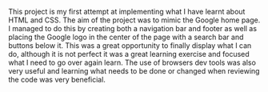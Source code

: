 This project is my first attempt at implementing what I have learnt about 
HTML and CSS. The aim of the project was to mimic the Google home page. I 
managed to do this by creating both a navigation bar and footer as well as placing 
the Google logo in the center of the page with a search bar and buttons below it.
This was a great opportunity to finally display what I can do, although it is not
perfect it was a great learning exercise and focused what I need to go over again
learn. 
The use of browsers dev tools was also very useful and learning what needs to be
done or changed when reviewing the code was very beneficial.